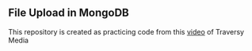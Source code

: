 ## File Upload in MongoDB

This repository is created as practicing code from this [video](https://www.youtube.com/watch?v=3f5Q9wDePzY) of Traversy Media